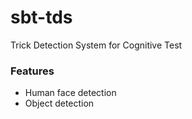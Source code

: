 # sbt-tds
Trick Detection System for Cognitive Test








### Features
* Human face detection
* Object detection
